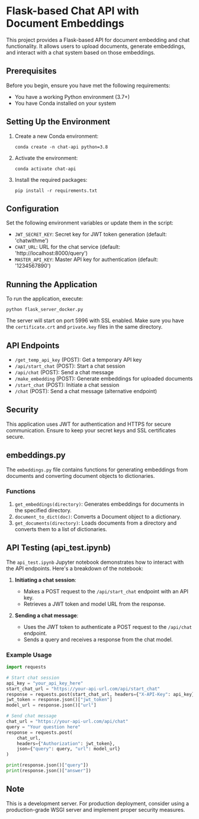 # Flask-based Chat API with Document Embeddings

This project provides a Flask-based API for document embedding and chat functionality. It allows users to upload documents, generate embeddings, and interact with a chat system based on those embeddings.

## Prerequisites

Before you begin, ensure you have met the following requirements:

* You have a working Python environment (3.7+)
* You have Conda installed on your system

## Setting Up the Environment

1. Create a new Conda environment:

   ```
   conda create -n chat-api python=3.8
   ```

2. Activate the environment:

   ```
   conda activate chat-api
   ```

3. Install the required packages:

   ```
   pip install -r requirements.txt
   ```

## Configuration

Set the following environment variables or update them in the script:

- `JWT_SECRET_KEY`: Secret key for JWT token generation (default: 'chatwithme')
- `CHAT_URL`: URL for the chat service (default: 'http://localhost:8000/query')
- `MASTER_API_KEY`: Master API key for authentication (default: '1234567890')

## Running the Application

To run the application, execute:

```
python flask_server_docker.py
```

The server will start on port 5996 with SSL enabled. Make sure you have the `certificate.crt` and `private.key` files in the same directory.

## API Endpoints

- `/get_temp_api_key` (POST): Get a temporary API key
- `/api/start_chat` (POST): Start a chat session
- `/api/chat` (POST): Send a chat message
- `/make_embedding` (POST): Generate embeddings for uploaded documents
- `/start_chat` (POST): Initiate a chat session
- `/chat` (POST): Send a chat message (alternative endpoint)

## Security

This application uses JWT for authentication and HTTPS for secure communication. Ensure to keep your secret keys and SSL certificates secure.

## embeddings.py

The `embeddings.py` file contains functions for generating embeddings from documents and converting document objects to dictionaries.

### Functions

1. `get_embeddings(directory)`: Generates embeddings for documents in the specified directory.
2. `document_to_dict(doc)`: Converts a Document object to a dictionary.
3. `get_documents(directory)`: Loads documents from a directory and converts them to a list of dictionaries.

## API Testing (api_test.ipynb)

The `api_test.ipynb` Jupyter notebook demonstrates how to interact with the API endpoints. Here's a breakdown of the notebook:

1. **Initiating a chat session**:
   - Makes a POST request to the `/api/start_chat` endpoint with an API key.
   - Retrieves a JWT token and model URL from the response.

2. **Sending a chat message**:
   - Uses the JWT token to authenticate a POST request to the `/api/chat` endpoint.
   - Sends a query and receives a response from the chat model.

### Example Usage

```python
import requests

# Start chat session
api_key = "your_api_key_here"
start_chat_url = "https://your-api-url.com/api/start_chat"
response = requests.post(start_chat_url, headers={"X-API-Key": api_key})
jwt_token = response.json()["jwt_token"]
model_url = response.json()["url"]

# Send chat message
chat_url = "https://your-api-url.com/api/chat"
query = "Your question here"
response = requests.post(
    chat_url,
    headers={"Authorization": jwt_token},
    json={"query": query, "url": model_url}
)

print(response.json()["query"])
print(response.json()["answer"])
```

## Note

This is a development server. For production deployment, consider using a production-grade WSGI server and implement proper security measures.


